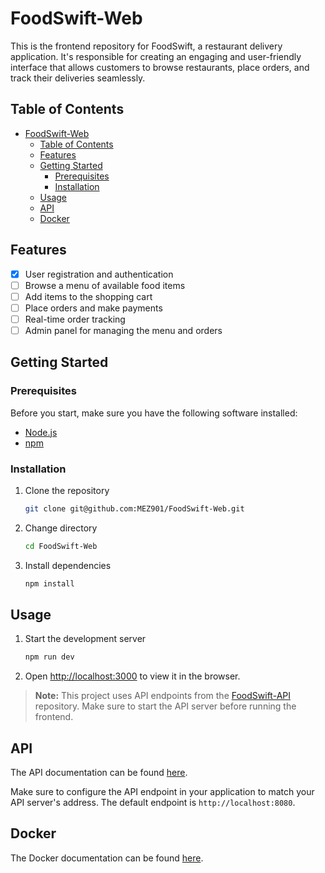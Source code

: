 # FoodSwift-Web
This is the frontend repository for FoodSwift, a restaurant delivery application. It's responsible for creating an engaging and user-friendly interface that allows customers to browse restaurants, place orders, and track their deliveries seamlessly.

## Table of Contents
- [FoodSwift-Web](#foodswift-web)
  - [Table of Contents](#table-of-contents)
  - [Features](#features)
  - [Getting Started](#getting-started)
    - [Prerequisites](#prerequisites)
    - [Installation](#installation)
  - [Usage](#usage)
  - [API](#api)
  - [Docker](#docker)

## Features
- [x] User registration and authentication
- [ ] Browse a menu of available food items
- [ ] Add items to the shopping cart
- [ ] Place orders and make payments
- [ ] Real-time order tracking
- [ ] Admin panel for managing the menu and orders
  
## Getting Started
### Prerequisites
Before you start, make sure you have the following software installed:

- [Node.js](https://nodejs.org/en/download/)
- [npm](https://www.npmjs.com/get-npm)

### Installation
1. Clone the repository
   ```sh
   git clone git@github.com:MEZ901/FoodSwift-Web.git
   ```
2. Change directory
   ```sh
   cd FoodSwift-Web
   ```
3. Install dependencies
   ```sh
   npm install
   ```

## Usage
1. Start the development server
   ```sh
   npm run dev
   ```
2. Open [http://localhost:3000](http://localhost:3000) to view it in the browser.

> **Note:** This project uses API endpoints from the [FoodSwift-API](https://github.com/MEZ901/FoodSwift-API) repository. Make sure to start the API server before running the frontend.

## API
The API documentation can be found [here](https://documenter.getpostman.com/view/25895747/2s9YXcf64q).

Make sure to configure the API endpoint in your application to match your API server's address. The default endpoint is `http://localhost:8080`.

## Docker
The Docker documentation can be found [here](https://github.com/MEZ901/FoodSwift-Web/tree/main/docker#readme).
